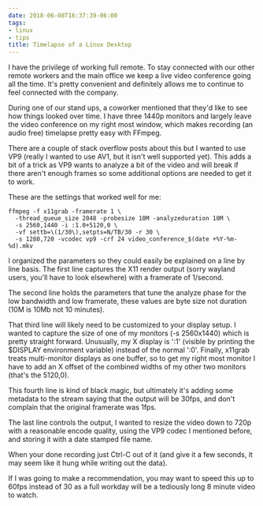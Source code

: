 ```yaml
---
date: 2018-06-08T16:37:39-06:00
tags:
- linux
- tips
title: Timelapse of a Linux Desktop
---
```


I have the privilege of working full remote. To stay connected with our other
remote workers and the main office we keep a live video conference going all
the time. It's pretty convenient and definitely allows me to continue to feel
connected with the company.

During one of our stand ups, a coworker mentioned that they'd like to see how
things looked over time. I have three 1440p monitors and largely leave the
video conference on my right most window, which makes recording (an audio free)
timelapse pretty easy with FFmpeg.

There are a couple of stack overflow posts about this but I wanted to use VP9
(really I wanted to use AV1, but it isn't well supported yet). This adds a bit
of a trick as VP9 wants to analyze a bit of the video and will break if there
aren't enough frames so some additional options are needed to get it to work.

These are the settings that worked well for me:

```
ffmpeg -f x11grab -framerate 1 \
  -thread_queue_size 2048 -probesize 10M -analyzeduration 10M \
  -s 2560,1440 -i :1.0+5120,0 \
  -vf settb=\(1/30\),setpts=N/TB/30 -r 30 \
  -s 1280,720 -vcodec vp9 -crf 24 video_conference_$(date +%Y-%m-%d).mkv
```

I organized the parameters so they could easily be explained on a line by line
basis. The first line captures the X11 render output (sorry wayland users,
you'll have to look elsewhere) with a framerate of 1/second.

The second line holds the parameters that tune the analyze phase for the low
bandwidth and low framerate, these values are byte size not duration (10M is
10Mb not 10 minutes).

That third line will likely need to be customized to your display setup. I
wanted to capture the size of one of my monitors (-s 2560x1440) which is pretty
straight forward. Unusually, my X display is ':1' (visible by printing the
$DISPLAY environment variable) instead of the normal ':0'. Finally, x11grab
treats multi-monitor displays as one buffer, so to get my right most monitor I
have to add an X offset of the combined widths of my other two monitors (that's
the 5120,0).

This fourth line is kind of black magic, but ultimately it's adding some
metadata to the stream saying that the output will be 30fps, and don't complain
that the original framerate was 1fps.

The last line controls the output, I wanted to resize the video down to 720p
with a reasonable encode quality, using the VP9 codec I mentioned before, and
storing it with a date stamped file name.

When your done recording just Ctrl-C out of it (and give it a few seconds, it
may seem like it hung while writing out the data).

If I was going to make a recommendation, you may want to speed this up to 60fps
instead of 30 as a full workday will be a tediously long 8 minute video to
watch.

